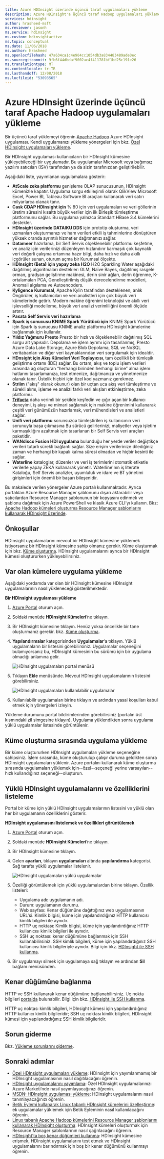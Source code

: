 ```yaml
---
title: Azure HDInsight üzerinde üçüncü taraf uygulamaları yükleme
description: Azure HDInsight'a üçüncü taraf Hadoop uygulamaları yükleme hakkında bilgi alın.
services: hdinsight
author: hrasheed-msft
ms.reviewer: jasonh
ms.service: hdinsight
ms.custom: hdinsightactive
ms.topic: conceptual
ms.date: 11/06/2018
ms.author: hrasheed
ms.openlocfilehash: 47a634ca1c4e904cc1054db3a834483489ade0ec
ms.sourcegitcommit: 9fb6f44dbdaf9002ac4f411781bf1bd25c191e26
ms.translationtype: MT
ms.contentlocale: tr-TR
ms.lasthandoff: 12/08/2018
ms.locfileid: "53093565"
---
```

# <a name="install-third-party-apache-hadoop-applications-on-azure-hdinsight"></a>Azure HDInsight üzerinde üçüncü taraf Apache Hadoop uygulamaları yükleme

Bir üçüncü taraf yüklemeyi öğrenin [Apache Hadoop](https://hadoop.apache.org/) Azure HDInsight uygulaması. Kendi uygulamanızı yükleme yönergeleri için bkz. [Özel HDInsight uygulamaları yükleme](hdinsight-apps-install-custom-applications.md).

Bir HDInsight uygulaması kullanıcıların bir HDInsight kümesine yükleyebileceği bir uygulamadır. Bu uygulamalar Microsoft veya bağımsız yazılım satıcıları (ISV) tarafından ya da sizin tarafınızdan geliştirilebilir.  

Aşağıdaki liste, yayımlanan uygulamalara gösterir:

* **AtScale zeka platformu** genişleme OLAP sunucusunun, HDInsight kümenizle kapatır. Uygulama sorgu etkileşimli olarak QlikView Microsoft Excel, Power BI, Tableau Software BI araçları kullanarak veri satırı milyarlarca olanak tanır.
* **Cask CDAP HDInsight için** % 80 için veri uygulamaları ve veri göllerinin üretim süresini kısalttı büyük veriler için ilk Birleşik tümleştirme platformunu sağlar. Bu uygulama yalnızca Standart HBase 3.4 kümelerini destekler.
* **HDInsight üzerinde DATAIKU DDS** için prototip oluşturma, veri uzmanları oluşturmanızı ve ham verileri etkili iş tahminlerine dönüştüren yüksek oranda ayrıntılı hizmetler dağıtmanızı sağlar.
* **Datameer** hazırlama, bir Self Servis ölçeklenebilir platformu keşfetme, ve analiz için verilerinizi düzenleyen hızlandırır karmaşık çok kaynaklı veri değerli çalışma ortamına hazır bilgi, daha hızlı ve daha akıllı içgörüler sunan, oturum açma bir Kurumsal ölçekte.
* **HDInsight (Beta) için yapay zeka H2O** H2O Sparkling Water aşağıdaki dağıtılmış algoritmaları destekler: GLM, Naïve Bayes, dağıtılmış rasgele orman, gradyan geliştirme makinesi, derin sinir ağları, derin öğrenme, K-ortalamaları PCA, Genelleştirilmiş düşük derecelendirme modelleri, Anomali algılama ve Autoencoders.
* **Kyligence Kurumsal**, Apache Kylin tarafından desteklenen, anlık Öngörüler, iş kullanıcıları ve veri analistleri için çok büyük veri kümelerinde getirir. Modern makine öğrenimi teknolojisi ve akıllı veri işlevselliği modelleme, büyük veri analizi verimliliğini önemli ölçüde artırır. 
* **Paxata Self Servis veri hazırlama**
* **Spark iş sunucusu KNIME Spark Yürütücü için** KNIME Spark Yürütücü için Spark iş sunucusu KNIME analiz platformu HDInsight kümelerine bağlanmak için kullanılır.
* **Yıldız Yağmuru Presto** Presto bir hızlı ve ölçeklenebilir dağıtılmış SQL sorgu alt yapısıdır. Depolama ve işlem ayrımı için tasarlanmış, Presto Azure Data Lake Storage, Azure Blob Depolama, SQL ve NoSQL veritabanları ve diğer veri kaynaklarından veri sorgulamak için idealdir.
* **HDnsight için Akış Kümeleri Veri Toplayıcısı**, tam özellikli bir tümleşik geliştirme ortamı (IDE) sağlar. Bu ortam, akış ve toplu işlem verileri arasında ağ oluşturan “herhangi birinden herhangi birine” alma işlem hatlarını tasarlamanıza, test etmenize, dağıtmanıza ve yönetmenize olanak tanır. Üstelik hiçbiri için özel kod yazmanız gerekmez. 
* **Striim** ("akış" olarak okunur) olan bir uçtan uca akış veri tümleştirme ve sürekli alımı, işleme ve analizi farklı veri akışları etkinleştirme, zeka platformu.
* **[Trifacta](http://www.trifacta.com/)**  daha verimli bir şekilde keşfedin ve çığır açan bir kullanıcı deneyimi, iş akışı ve mimari sağlamak için makine öğrenimini kullanarak çeşitli veri günümüzün hazırlamak, veri mühendisleri ve analistleri sağlar.
* **Unifi veri platformu** sorunsuzca tümleştirilen iş kullanıcının veri sorunuyla başa çıkmasına Bu sürücü gelirlerinizi, maliyetler veya işletim karmaşıklığını azaltmak için tasarlanan bir Self Servis veri araçları paketidir. 
* **WANdisco Fusion HDI uygulama** bulunduğu her yerde veriler değiştikçe verileri tutarlı sürekli bağlantı sağlar. Size erişim verilerinize dilediğiniz zaman ve herhangi bir kapalı kalma süresi olmadan ve hiçbir kesinti ile sağlar.
* **Waterline** kataloglar, düzenler ve veri iş terimlerini otomatik etiketle verilerle yapay ZEKA kullanarak yönetir. Waterline'nın iş literate Kataloğu, Self Servis analizler, uyumluluk ve idare ve BT yönetimi girişimleri için önemli bir başarı bileşenidir.

Bu makalede verilen yönergeler Azure portalı kullanmaktadır. Ayrıca portaldan Azure Resource Manager şablonunu dışarı aktarabilir veya satıcılardan Resource Manager şablonunun bir kopyasını edinmek ve şablonu dağıtmak için Azure PowerShell ve klasik Azure CLI'yı kullanın.  Bkz: [Apache Hadoop kümeleri oluşturma Resource Manager şablonlarını kullanarak HDInsight üzerinde](hdinsight-hadoop-create-linux-clusters-arm-templates.md).

## <a name="prerequisites"></a>Önkoşullar
HDInsight uygulamalarını mevcut bir HDInsight kümesine yüklemek istiyorsanız bir HDInsight kümesine sahip olmanız gerekir. Küme oluşturmak için bkz. [Küme oluşturma](hadoop/apache-hadoop-linux-tutorial-get-started.md#create-cluster). HDInsight uygulamalarını ayrıca bir HDInsight kümesi oluştururken yükleyebilirsiniz.

## <a name="install-applications-to-existing-clusters"></a>Var olan kümelere uygulama yükleme
Aşağıdaki yordamda var olan bir HDInsight kümesine HDInsight uygulamalarının nasıl yükleneceği gösterilmektedir.

**Bir HDInsight uygulaması yükleme**

1. [Azure Portal](https://portal.azure.com) oturum açın.
2. Soldaki menüde **HDInsight Kümeleri**’ne tıklayın.
3. Bir HDInsight kümesine tıklayın.  Henüz yoksa öncelikle bir tane oluşturmanız gerekir.  bkz. [Küme oluşturma](hadoop/apache-hadoop-linux-tutorial-get-started.md#create-cluster).
4. **Yapılandırmalar** kategorisinden **Uygulamalar**‘a tıklayın. Yüklü uygulamaların bir listesini görebilirsiniz. Uygulamalar seçeneğini bulamıyorsanız bu, HDInsight kümesinin bu sürümü için bir uygulama olmadığı anlamına gelir.
   
    ![HDInsight uygulamaları portal menüsü](./media/hdinsight-apps-install-applications/hdinsight-apps-portal-menu.png)
5. Tıklayın **Ekle** menüsünde. Mevcut HDInsight uygulamalarının listesini görebilirsiniz.
   
    ![HDInsight uygulamaları kullanılabilir uygulamalar](./media/hdinsight-apps-install-applications/hdinsight-apps-list.png)
6. Kullanılabilir uygulamaları birine tıklayın ve ardından yasal koşulları kabul etmek için yönergeleri izleyin.

Yükleme durumunu portal bildirimlerinden görebilirsiniz (portalın üst kısmındaki zil simgesine tıklayın). Uygulama yüklendikten sonra uygulama yüklü uygulamalar listesinde görüntülenir.

## <a name="install-applications-during-cluster-creation"></a>Küme oluşturma sırasında uygulama yükleme
Bir küme oluştururken HDInsight uygulamaları yükleme seçeneğine sahipsiniz. İşlem sırasında, küme oluşturulup çalışır duruma geldikten sonra HDInsight uygulamaları yüklenir. Azure portalını kullanarak küme oluşturma sırasında uygulamaları yüklemek için--özel--seçeneği yerine varsayılan--hızlı kullandığınız seçeneği--oluşturun.

## <a name="list-installed-hdinsight-apps-and-properties"></a>Yüklü HDInsight uygulamalarını ve özelliklerini listeleme
Portal bir küme için yüklü HDInsight uygulamalarının listesini ve yüklü olan her bir uygulamanın özelliklerini gösterir.

**HDInsight uygulamasını listelemek ve özellikleri görüntülemek**

1. [Azure Portal](https://portal.azure.com) oturum açın.
2. Soldaki menüde **HDInsight Kümeleri**’ne tıklayın. 
3. Bir HDInsight kümesine tıklayın.
4. Gelen **ayarları**, tıklayın **uygulamaları** altında **yapılandırma** kategorisi. Sağ tarafta yüklü uygulamalar listelenir. 
   
    ![HDInsight uygulamaları yüklü uygulamalar](./media/hdinsight-apps-install-applications/hdinsight-apps-installed-apps-with-apps.png)
5. Özelliği görüntülemek için yüklü uygulamalardan birine tıklayın. Özellik listeleri:
   
   * Uygulama adı: uygulamanın adı.
   * Durum: uygulamanın durumu. 
   * Web sayfası: Kenar düğümüne dağıttığınız web uygulamasının URL'si. Kimlik bilgisi, küme için yapılandırdığınız HTTP kullanıcısı kimlik bilgileri ile aynıdır.
   * HTTP uç noktası: Kimlik bilgisi, küme için yapılandırdığınız HTTP kullanıcısı kimlik bilgileri ile aynıdır. 
   * SSH uç noktası: kenar düğümüne bağlanmak için SSH kullanabilirsiniz. SSH kimlik bilgileri, küme için yapılandırdığınız SSH kullanıcısı kimlik bilgileriyle aynıdır. Bilgi için bkz. [HDInsight ile SSH kullanma](hdinsight-hadoop-linux-use-ssh-unix.md).
6. Bir uygulamayı silmek için uygulamaya sağ tıklayın ve ardından **Sil** bağlam menüsünden.

## <a name="connect-to-the-edge-node"></a>Kenar düğümüne bağlanma
HTTP ve SSH kullanarak kenar düğümüne bağlanabilirsiniz. Uç nokta bilgileri [portalda](#list-installed-hdinsight-apps-and-properties) bulunabilir. Bilgi için bkz. [HDInsight ile SSH kullanma](hdinsight-hadoop-linux-use-ssh-unix.md).

HTTP uç noktası kimlik bilgileri, HDInsight kümesi için yapılandırdığınız HTTP kullanıcı kimlik bilgileridir; SSH uç noktası kimlik bilgileri, HDInsight kümesi için yapılandırdığınız SSH kimlik bilgileridir.

## <a name="troubleshoot"></a>Sorun giderme
Bkz. [Yükleme sorunlarını giderme](hdinsight-apps-install-custom-applications.md#troubleshoot-the-installation).

## <a name="next-steps"></a>Sonraki adımlar
* [Özel HDInsight uygulamaları yükleme](hdinsight-apps-install-custom-applications.md): HDInsight için yayımlanmamış bir HDInsight uygulamasının nasıl dağıtılacağını öğrenin.
* [HDInsight uygulamalarını yayımlama](hdinsight-apps-publish-applications.md): Özel HDInsight uygulamalarınızı Azure Marketi’nde nasıl yayımlayacağınızı öğrenin.
* [MSDN: HDInsight uygulaması yükleme](https://msdn.microsoft.com/library/mt706515.aspx): HDInsight uygulamalarını nasıl tanımlayacağınızı öğrenin.
* [Betik Eylemi kullanarak Linux tabanlı HDInsight kümelerini özelleştirme](hdinsight-hadoop-customize-cluster-linux.md): ek uygulamalar yüklemek için Betik Eyleminin nasıl kullanılacağını öğrenin.
* [Linux tabanlı Apache Hadoop kümelerini Resource Manager şablonlarını kullanarak HDInsight oluşturma](hdinsight-hadoop-create-linux-clusters-arm-templates.md): HDInsight kümeleri oluşturmak için Resource Manager şablonlarının nasıl çağrılacağını öğrenin.
* [HDInsight’ta boş kenar düğümleri kullanma](hdinsight-apps-use-edge-node.md): HDInsight kümesine erişmek, HDInsight uygulamalarını test etmek ve HDInsight uygulamalarını barındırmak için boş bir kenar düğümünü kullanmayı öğrenin.

